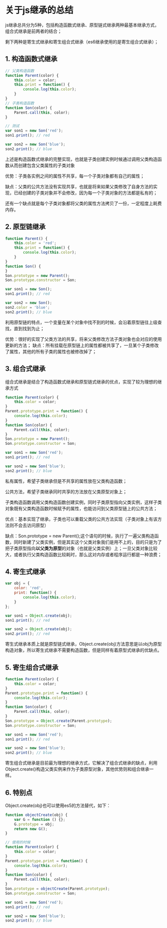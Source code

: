 # 关于js继承的总结

js继承总共分为5种，包括构造函数式继承、原型链式继承两种最基本继承方式，组合式继承是前两者的结合；

剩下两种是寄生式继承和寄生组合式继承（es6继承使用的是寄生组合式继承）；

## 1. 构造函数式继承

```js
// 父类构造函数
function Parent(color) {
    this.color = color;
    this.print = function() {
        console.log(this.color);
    }
}
// 子类构造函数
function Son(color) {
    Parent.call(this, color);
}

// 测试
var son1 = new Son('red');
son1.print(); // red

var son2 = new Son('blue');
son2.print(); // blue
```

上述是构造函数式继承的完整实现，也就是子类创建实例时候通过调用父类构造函数从而创建包含父类属性的子类对象

优势：子类各实例之间的属性不共享，每一个子类对象都有自己的属性；

缺点：父类的公共方法没有实现共享，也就是将来如果父类修改了自身方法的实现，已经创建的子类对象并不会修改，因为每一个子类对象的方法都是私有的；

还有一个缺点就是每个子类对象都将父类的属性方法拷贝了一份，一定程度上耗费内存。

## 2. 原型链继承

```js
function Parent() {
    this.color = 'red';
    this.print = function() {
        console.log(this.color);
    }
}
function Son() {
}
Son.prototype = new Parent();
Son.prototype.constructor = Son;

var son1 = new Son();
son1.print(); // red

var son2 = new Son();
son2.color = 'blue';
son2.print(); // blue
```

利用原型链的特点，一个变量在某个对象中找不到的时候，会沿着原型链往上级查找，直到找到为止；

优势：很好的实现了父类方法的共享，将来父类修改方法子类对象也会对应的使用更新的方法；
缺点：所有挂载在原型链上的属性都被共享了，一旦某个子类修改了属性，其他的所有子类的属性也被修改掉了；

## 3. 组合式继承

组合式继承是结合了构造函数式继承和原型链式继承的优点，实现了较为理想的继承方式

```js
function Parent(color) {
    this.color = color;
}
Parent.prototype.print = function() {
    console.log(this.color);
}
function Son(color) {
    Parent.call(this, color);
}
Son.prototype = new Parent();
Son.prototype.constructor = Son;

var son1 = new Son('red');
son1.print(); // red

var son2 = new Son('blue');
son2.print(); // blue
```

私有属性，希望子类继承但是不共享的属性放在父类构造函数；

公共方法，希望子类继承同时共享的方法放在父类原型对象上；

子类构造函数调用父类构造函数创建实例，同时子类原型指向父类实例，这样子类对象既有父类构造函数时候赋予的属性，也能访问到父类原型链上的公共方法；

优点：基本实现了继承，子类也可以重载父类的公共方法实现（子类对象上有该方法则不会去访问原型）

缺点：Son.prototype = new Parent();这个语句的时候，执行了一遍父类构造函数，同时新建了父类实例，但是其实这个父类对象我们是用不上的，目的只是为了把子类原型指向**以父类为原型**的对象（也就是父类实例）上；一旦父类对象比较大，或者执行父类构造函数比较耗时，那么这对内存或者程序运行都是一种浪费；

## 4. 寄生式继承

```js
var obj = {
    color: 'red',
    print: function() {
        console.log(this.color);
    }
};

var son1 = Object.create(obj);
son1.print(); // red

var son2 = Object.create(obj);
son2.print(); // red
```

寄生式继承本质上就是原型链式继承，Object.create(obj)方法意思是以obj为原型构造对象，所以寄生式继承不需要构造函数，但是同样有着原型式继承的优缺点。

## 5. 寄生组合式继承

```js
function Parent(color) {
    this.color = color;
}
Parent.prototype.print = function() {
    console.log(this.color);
}
function Son(color) {
    Parent.call(this, color);
}
Son.prototype = Object.create(Parent.prototype);
Son.prototype.constructor = Son;

var son1 = new Son('red');
son1.print(); // red

var son2 = new Son('blue');
son2.print(); // blue
```

寄生组合式继承是目前最为理想的继承方式，它解决了组合式继承的缺点，利用Object.create()构造父类实例来作为子类原型对象，其他优势则和组合继承一样。

## 6. 特别点

Object.create(obj)也可以使用es5的方法替代，如下：

```js
function objectCreate(obj) {
    var G = function () {};
    G.prototype = obj;
    return new G();
}

// 使用的时候
function Parent(color) {
    this.color = color;
}
Parent.prototype.print = function() {
    console.log(this.color);
}
function Son(color) {
    Parent.call(this, color);
}
Son.prototype = objectCreate(Parent.prototype);
Son.prototype.constructor = Son;

var son1 = new Son('red');
son1.print(); // red

var son2 = new Son('blue');
son2.print(); // blue
```
